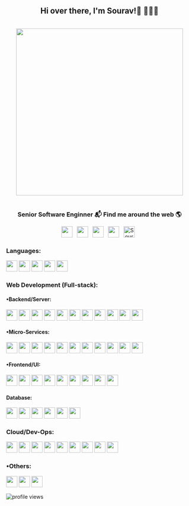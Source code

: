 <h2 align='center'> Hi over there, I'm Sourav!</a>👋 🧑🏻‍💻</h2>
<p align="center">
 <br><img src="https://raw.githubusercontent.com/souravpal01/souravpal01/master/Developer.gif" width="450px"><br><br>
</p>
<h3  align='center'>Senior Software Enginner 📬 Find me around the web 🌎 </h3>
<!--
<p align='center'>
  <a href="#"><img src="https://visitor-badge.glitch.me/badge?page_id=souravpal01.souravpal01"></a>
</p>
-->

<p align="center">
<a href="https://www.facebook.com/groups/831080204059349"><img height="30" src="https://raw.githubusercontent.com/souravpal01/souravpal01/master/img/social/facebook.png"></a>&nbsp;&nbsp;
<a href="https://www.linkedin.com/in/souravpal01"><img height="30" src="https://raw.githubusercontent.com/souravpal01/souravpal01/master/img/social/l.png"></a>&nbsp;&nbsp;
<a href="mailto:souravpal7217@gmail.com"><img height="30" src="https://raw.githubusercontent.com/souravpal01/souravpal01/master/img/social/mail.jpg"></a>&nbsp;&nbsp;
<a href="https://twitter.com/souravpal01"><img height="30" src="https://raw.githubusercontent.com/souravpal01/souravpal01/master/img/social/t.png"></a>&nbsp;&nbsp;
<a href="https://www.instagram.com/sourav.pal01/"><img alt="Sourav Pal's Instagram" height="30px" src="https://raw.githubusercontent.com/souravpal01/souravpal01/master/img/social/instagram.png"></a>&nbsp;&nbsp;
</p>


### Languages:
<code><img src="https://raw.githubusercontent.com/souravpal01/souravpal01/master/img/pl/c.png" height="30"></code>
<code><img src="https://raw.githubusercontent.com/souravpal01/souravpal01/master/img/pl/java.png" height="30"></code>
<code><img src="https://raw.githubusercontent.com/souravpal01/souravpal01/master/img/pl/python.png" height="30"></code>
<code><img src="https://raw.githubusercontent.com/souravpal01/souravpal01/master/img/pl/js.png" height="30"></code>
<code><img src="https://raw.githubusercontent.com/souravpal01/souravpal01/master/img/pl/ts.png" height="30"></code>

### Web Development (Full-stack):

#### •Backend/Server:
<code><img src="https://raw.githubusercontent.com/souravpal01/souravpal01/master/img/web/backend/j2ee.png" height="30"></code>
<code><img src="https://raw.githubusercontent.com/souravpal01/souravpal01/master/img/web/backend/jsp.png" height="30"></code>
<code><img src="https://raw.githubusercontent.com/souravpal01/souravpal01/master/img/web/backend/servlet.png" height="30"></code>
<code><img src="https://raw.githubusercontent.com/souravpal01/souravpal01/master/img/web/backend/spring-1.png" height="30"></code>
<code><img src="https://raw.githubusercontent.com/souravpal01/souravpal01/master/img/web/backend/spring-boot.png" height="30"></code>
<code><img src="https://raw.githubusercontent.com/souravpal01/souravpal01/master/img/web/backend/hibernate.jpeg" height="30"></code>
<code><img src="https://raw.githubusercontent.com/souravpal01/souravpal01/master/img/web/security/security.png" height="30"></code>
<code><img src="https://raw.githubusercontent.com/souravpal01/souravpal01/master/img/web/security/ldap.png" height="30"></code>
<code><img src="https://raw.githubusercontent.com/souravpal01/souravpal01/master/img/web/security/jwt.png" height="30"></code>
<code><img src="https://raw.githubusercontent.com/souravpal01/souravpal01/master/img/web/security/oauth.png" height="30"></code>
<code><img src="https://raw.githubusercontent.com/souravpal01/souravpal01/master/img/web/backend/tomcat.jpg" height="30"></code>

#### •Micro-Services:
<code><img src="https://raw.githubusercontent.com/souravpal01/souravpal01/master/img/web/ms/rest.png" height="30"></code>
<code><img src="https://raw.githubusercontent.com/souravpal01/souravpal01/master/img/web/ms/rx.png" height="30"></code>
<code><img src="https://raw.githubusercontent.com/souravpal01/souravpal01/master/img/web/ms/webflux.jpg" height="30"></code>
<code><img src="https://raw.githubusercontent.com/souravpal01/souravpal01/master/img/web/ms/kafka.png" height="30"></code>
<code><img src="https://raw.githubusercontent.com/souravpal01/souravpal01/master/img/web/ms/graphql.png" height="30"></code>
<code><img src="https://raw.githubusercontent.com/souravpal01/souravpal01/master/img/web/ms/elastic.png" height="30"></code>
<code><img src="https://raw.githubusercontent.com/souravpal01/souravpal01/master/img/web/ms/eureka.png" height="30"></code>
<code><img src="https://raw.githubusercontent.com/souravpal01/souravpal01/master/img/web/ms/zuul.png" height="30"></code>
<code><img src="https://raw.githubusercontent.com/souravpal01/souravpal01/master/img/web/ms/hystrix.jpg" height="30"></code>
<code><img src="https://raw.githubusercontent.com/souravpal01/souravpal01/master/img/web/ms/seluth.png" height="30"></code>
<code><img src="https://raw.githubusercontent.com/souravpal01/souravpal01/master/img/web/ms/zipkin.png" height="30"></code>

#### •Frontend/UI:
<code><img src="https://raw.githubusercontent.com/souravpal01/souravpal01/master/img/web/ui/react.png" height="30"></code>
<code><img src="https://raw.githubusercontent.com/souravpal01/souravpal01/master/img/web/ui/html.png" height="30"></code>
<code><img src="https://raw.githubusercontent.com/souravpal01/souravpal01/master/img/web/ui/css.png" height="30"></code>
<code><img src="https://raw.githubusercontent.com/souravpal01/souravpal01/master/img/web/ui/bt.jpg" height="30"></code>
<code><img src="https://raw.githubusercontent.com/souravpal01/souravpal01/master/img/web/ui/thymeleaf.png" height="30"></code>
<code><img src="https://raw.githubusercontent.com/souravpal01/souravpal01/master/img/web/ui/angular.jpg" height="30"></code>
<code><img src="https://raw.githubusercontent.com/souravpal01/souravpal01/master/img/web/ui/jq.jpg" height="30"></code>
<code><img src="https://raw.githubusercontent.com/souravpal01/souravpal01/master/img/web/ui/redux.png" height="30"></code>
<code><img src="https://raw.githubusercontent.com/souravpal01/souravpal01/master/img/web/ui/ajax.png" height="30"></code>


#### Database:
<code><img src="https://raw.githubusercontent.com/souravpal01/souravpal01/master/img/db/mysql1.png" height="30"></code>
<code><img src="https://raw.githubusercontent.com/souravpal01/souravpal01/master/img/db/oracle.png" height="30"></code>
<code><img src="https://raw.githubusercontent.com/souravpal01/souravpal01/master/img/db/mongo.png" height="30"></code>
<code><img src="https://raw.githubusercontent.com/souravpal01/souravpal01/master/img/db/dy.png" height="30"></code>
<code><img src="https://raw.githubusercontent.com/souravpal01/souravpal01/master/img/db/cas.png" height="30"></code>
<code><img src="https://raw.githubusercontent.com/souravpal01/souravpal01/master/img/db/redis.png" height="30"></code>

### Cloud/Dev-Ops:
<code><img src="https://raw.githubusercontent.com/souravpal01/souravpal01/master/img/cloud/aws.png" height="30"></code>
<code><img src="https://raw.githubusercontent.com/souravpal01/souravpal01/master/img/cloud/lambda.png" height="30"></code>
<code><img src="https://raw.githubusercontent.com/souravpal01/souravpal01/master/img/cloud/s3.png" height="30"></code>
<code><img src="https://raw.githubusercontent.com/souravpal01/souravpal01/master/img/cloud/maven.png" height="30"></code>
<code><img src="https://raw.githubusercontent.com/souravpal01/souravpal01/master/img/cloud/git.png" height="30"></code>
<code><img src="https://raw.githubusercontent.com/souravpal01/souravpal01/master/img/cloud/github.png" height="30"></code>
<code><img src="https://raw.githubusercontent.com/souravpal01/souravpal01/master/img/cloud/docker.png" height="30"></code>
<code><img src="https://raw.githubusercontent.com/souravpal01/souravpal01/master/img/cloud/ku.jpg" height="30"></code>
<code><img src="https://raw.githubusercontent.com/souravpal01/souravpal01/master/img/cloud/jenkins.jpg" height="30"></code>

### •Others:
<code><img src="https://raw.githubusercontent.com/souravpal01/souravpal01/master/img/other/agile.jpg" height="30"></code>
<code><img src="https://raw.githubusercontent.com/souravpal01/souravpal01/master/img/other/jira.png" height="30"></code>
<code><img src="https://raw.githubusercontent.com/souravpal01/souravpal01/master/img/other/kaltura.png" height="30"></code>

<img src="https://gpvc.arturio.dev/souravpal01" alt="profile views"/> 
<!--
[!sourav's github stats](https://github-readme-stats.vercel.app/api?username=souravpal01)](https://github.com/souravpal01) -->


<!--[! so cool!](https://github.com/souravpal01/souravpal01/blob/master/wave.svg ) -->




<!--
**souravpal01/souravpal01** is a ✨ _special_ ✨ repository because its `README.md` (this file) appears on your GitHub profile.


Here are some ideas to get you started:

- 🔭 I’m currently working on ...
- 🌱 I’m currently learning ...
- 👯 I’m looking to collaborate on ...
- 🤔 I’m looking for help with ...
- 💬 Ask me about ...
- 📫 How to reach me: ...
- 😄 Pronouns: ...
- ⚡ Fun fact: ...
-->
